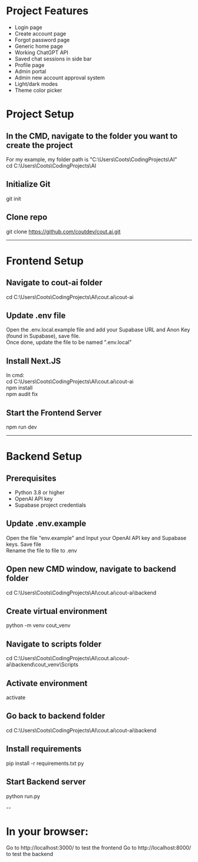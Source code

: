 # Project Features
- Login page
- Create account page
- Forgot password page
- Generic home page
- Working ChatGPT API
- Saved chat sessions in side bar
- Profile page
- Admin portal
- Admin new account approval system
- Light/dark modes
- Theme color picker 


# Project Setup

## In the CMD, navigate to the folder you want to create the project
For my example, my folder path is "C:\Users\Coots\CodingProjects\AI"  
cd C:\Users\Coots\CodingProjects\AI

## Initialize Git
git init

## Clone repo
git clone https://github.com/coutdev/cout.ai.git

---

# Frontend Setup

## Navigate to cout-ai folder
cd C:\Users\Coots\CodingProjects\AI\cout.ai\cout-ai

## Update .env file
Open the .env.local.example file and add your Supabase URL and Anon Key (found in Supabase), save file.  
Once done, update the file to be named ".env.local"  

## Install Next.JS
In cmd:  
cd C:\Users\Coots\CodingProjects\AI\cout.ai\cout-ai  
npm install  
npm audit fix  

## Start the Frontend Server
npm run dev

---

# Backend Setup

## Prerequisites
- Python 3.8 or higher
- OpenAI API key
- Supabase project credentials

## Update .env.example
Open the file "env.example" and Input your OpenAI API key and Supabase keys. Save file  
Rename the file to file to .env

## Open new CMD window, navigate to backend folder
cd C:\Users\Coots\CodingProjects\AI\cout.ai\cout-ai\backend

## Create virtual environment
python -m venv cout_venv

## Navigate to scripts folder
cd C:\Users\Coots\CodingProjects\AI\cout.ai\cout-ai\backend\cout_venv\Scripts

## Activate environment
activate

## Go back to backend folder
cd C:\Users\Coots\CodingProjects\AI\cout.ai\cout-ai\backend

## Install requirements
pip install -r requirements.txt py

## Start Backend server
python run.py

--

# In your browser:  
Go to http://localhost:3000/ to test the frontend
Go to http://localhost:8000/ to test the backend



